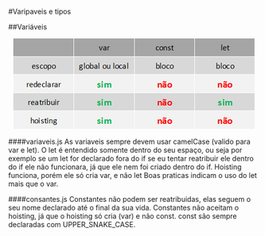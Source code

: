 #Varipaveis e tipos

##Variáveis

<p align="center">
<img src="assets/var,const,let.png">
</p>

####variaveis.js
As variaveis sempre devem usar camelCase (valido para var e let).
O let é entendido somente dentro do seu espaço, ou seja por exemplo se um let for declarado fora do if se eu tentar reatribuir ele dentro do if ele não funcionara, já que ele nem foi criado dentro do if.
Hoisting funciona, porém ele só cria var, e não let
Boas praticas indicam o uso do let mais que o var.

####consantes.js
Constantes não podem ser reatribuidas, elas seguem o seu nome declarado até o final da sua vida.
Constantes não aceitam o hoisting, já que o hoisting só cria (var) e não const.
const são sempre declaradas com UPPER_SNAKE_CASE.
